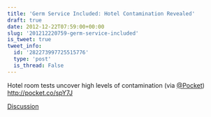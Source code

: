 ```yaml
---
title: 'Germ Service Included: Hotel Contamination Revealed'
draft: true
date: 2012-12-22T07:59:00+00:00
slug: '201212220759-germ-service-included'
is_tweet: true
tweet_info:
  id: '282273997725515776'
  type: 'post'
  is_thread: False
---
```




Hotel room tests uncover high levels of contamination (via [@Pocket](https://x.com/Pocket)) <http://pocket.co/spY7J>

[Discussion](https://x.com/sytelus/status/282273997725515776)
